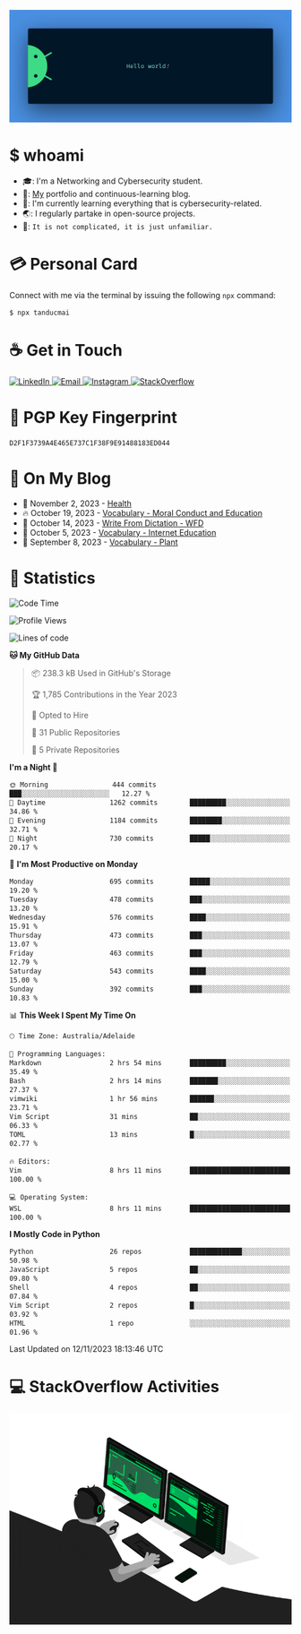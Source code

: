 <p align="center"><img src="assets/banner.png" /></p>

[//]: ![](https://github.com/tanducmai/tanducmai/actions/workflows/waka-stats.yml/badge.svg)
[//]: ![](https://github.com/tanducmai/tanducmai/actions/workflows/latest-blogs.yml/badge.svg)
[//]: ![](https://github.com/tanducmai/tanducmai/actions/workflows/stackoverflow-activities.yml/badge.svg)

# $ whoami

- :mortar_board:: I'm a Networking and Cybersecurity student.
- :telescope:: [My](https://tanducmai.com/) portfolio and continuous-learning blog.
- :seedling:: I'm currently learning everything that is cybersecurity-related.
- :earth_asia:: I regularly partake in open-source projects.
- :speech_balloon:: `It is not complicated, it is just unfamiliar.`

# :credit_card: Personal Card

Connect with me via the terminal by issuing the following `npx` command:

```bash
$ npx tanducmai
```

# :coffee: Get in Touch

<a target="_blank" href="https://www.linkedin.com/in/tanducmai/">
  <img alt="LinkedIn" src="https://img.shields.io/badge/LinkedIn-0077B5?style=for-the-badge&logo=linkedin&logoColor=white" />
</a>
<a target="_blank" href="mailto:henryfromvietnam@gmail.com">
  <img alt="Email" src="https://img.shields.io/badge/Gmail-D14836?style=for-the-badge&logo=gmail&logoColor=white" />
</a>
<a target="_blank" href="https://www.instagram.com/henry.maii/">
  <img alt="Instagram" src="https://img.shields.io/badge/Instagram-E4405F?style=for-the-badge&logo=instagram&logoColor=white" />
</a>
<a target="_blank" href="https://stackoverflow.com/users/16999206/tanducmai">
  <img alt="StackOverflow" src="https://img.shields.io/static/v1?message=Stackoverflow&logo=stackoverflow&label=&color=FE7A16&logoColor=white&labelColor=&style=for-the-badge" />
</a>

# :closed_lock_with_key: PGP Key Fingerprint

`D2F1F3739A4E465E737C1F38F9E91488183ED044`

# :scroll: On My Blog

<!-- BLOG-POST-LIST:START -->
 - 💯 November 2, 2023 - [Health](https://tanducmai.com/posts/glossaries/vocabulary/veganism/)
 - 🔥 October 19, 2023 - [Vocabulary - Moral Conduct and Education](https://tanducmai.com/posts/glossaries/vocabulary/moral-conduct-education/)
 - 💫 October 14, 2023 - [Write From Dictation - WFD](https://tanducmai.com/posts/glossaries/pte/wfd/)
 - 🚀 October 5, 2023 - [Vocabulary - Internet Education](https://tanducmai.com/posts/glossaries/vocabulary/internet-education/)
 - 🌮 September 8, 2023 - [Vocabulary - Plant](https://tanducmai.com/posts/glossaries/vocabulary/plant/)<!-- BLOG-POST-LIST:END -->

# :1234: Statistics

<!--START_SECTION:waka-->
![Code Time](http://img.shields.io/badge/Code%20Time-154%20hrs%2035%20mins-blue)

![Profile Views](http://img.shields.io/badge/Profile%20Views-3-blue)

![Lines of code](https://img.shields.io/badge/From%20Hello%20World%20I%27ve%20Written-9.1%20million%20lines%20of%20code-blue)

**🐱 My GitHub Data** 

> 📦 238.3 kB Used in GitHub's Storage 
 > 
> 🏆 1,785 Contributions in the Year 2023
 > 
> 💼 Opted to Hire
 > 
> 📜 31 Public Repositories 
 > 
> 🔑 5 Private Repositories 
 > 
**I'm a Night 🦉** 

```text
🌞 Morning                444 commits         ███░░░░░░░░░░░░░░░░░░░░░░   12.27 % 
🌆 Daytime                1262 commits        █████████░░░░░░░░░░░░░░░░   34.86 % 
🌃 Evening                1184 commits        ████████░░░░░░░░░░░░░░░░░   32.71 % 
🌙 Night                  730 commits         █████░░░░░░░░░░░░░░░░░░░░   20.17 % 
```
📅 **I'm Most Productive on Monday** 

```text
Monday                   695 commits         █████░░░░░░░░░░░░░░░░░░░░   19.20 % 
Tuesday                  478 commits         ███░░░░░░░░░░░░░░░░░░░░░░   13.20 % 
Wednesday                576 commits         ████░░░░░░░░░░░░░░░░░░░░░   15.91 % 
Thursday                 473 commits         ███░░░░░░░░░░░░░░░░░░░░░░   13.07 % 
Friday                   463 commits         ███░░░░░░░░░░░░░░░░░░░░░░   12.79 % 
Saturday                 543 commits         ████░░░░░░░░░░░░░░░░░░░░░   15.00 % 
Sunday                   392 commits         ███░░░░░░░░░░░░░░░░░░░░░░   10.83 % 
```


📊 **This Week I Spent My Time On** 

```text
🕑︎ Time Zone: Australia/Adelaide

💬 Programming Languages: 
Markdown                 2 hrs 54 mins       █████████░░░░░░░░░░░░░░░░   35.49 % 
Bash                     2 hrs 14 mins       ███████░░░░░░░░░░░░░░░░░░   27.37 % 
vimwiki                  1 hr 56 mins        ██████░░░░░░░░░░░░░░░░░░░   23.71 % 
Vim Script               31 mins             ██░░░░░░░░░░░░░░░░░░░░░░░   06.33 % 
TOML                     13 mins             █░░░░░░░░░░░░░░░░░░░░░░░░   02.77 % 

🔥 Editors: 
Vim                      8 hrs 11 mins       █████████████████████████   100.00 % 

💻 Operating System: 
WSL                      8 hrs 11 mins       █████████████████████████   100.00 % 
```

**I Mostly Code in Python** 

```text
Python                   26 repos            █████████████░░░░░░░░░░░░   50.98 % 
JavaScript               5 repos             ██░░░░░░░░░░░░░░░░░░░░░░░   09.80 % 
Shell                    4 repos             ██░░░░░░░░░░░░░░░░░░░░░░░   07.84 % 
Vim Script               2 repos             █░░░░░░░░░░░░░░░░░░░░░░░░   03.92 % 
HTML                     1 repo              ░░░░░░░░░░░░░░░░░░░░░░░░░   01.96 % 
```




 Last Updated on 12/11/2023 18:13:46 UTC
<!--END_SECTION:waka-->

# :computer: StackOverflow Activities

<!-- STACKOVERFLOW:START -->
<!-- STACKOVERFLOW:END -->

<p align="center"><img src="assets/developer.gif" /></p>
